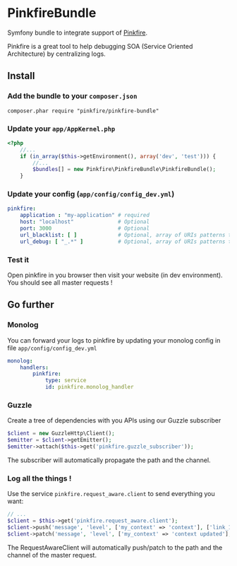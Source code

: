 # PinkfireBundle

Symfony bundle to integrate support of [Pinkfire](https://github.com/pinkfire/pinkfire).

Pinkfire is a great tool to help debugging SOA (Service Oriented Architecture) by centralizing logs.

## Install

### Add the bundle to your `composer.json`

```
composer.phar require "pinkfire/pinkfire-bundle"
```

### Update your `app/AppKernel.php`

``` php
<?php
    //...
    if (in_array($this->getEnvironment(), array('dev', 'test'))) {
        //...
        $bundles[] = new Pinkfire\PinkfireBundle\PinkfireBundle();
    }
```

### Update your config (`app/config/config_dev.yml`)

``` yaml
pinkfire:
    application : "my-application" # required
    host: "localhost"              # Optional
    port: 3000                     # Optional
    url_blacklist: [ ]             # Optional, array of URIs patterns to ignore
    url_debug: [ "_.*" ]           # Optional, array of URIs patterns to mark as debug
```

### Test it

Open pinkfire in you browser then visit your website (in dev environment).
You should see all master requests !

## Go further

### Monolog

You can forward your logs to pinkfire by updating your monolog config in file `app/config/config_dev.yml`

``` yaml
monolog:
    handlers:
        pinkfire:
            type: service
            id: pinkfire.monolog_handler
```

### Guzzle

Create a tree of dependencies with you APIs using our Guzzle subscriber

```php
$client = new GuzzleHttp\Client();
$emitter = $client->getEmitter();
$emitter->attach($this->get('pinkfire.guzzle_subscriber'));
```

The subscriber will automatically propagate the path and the channel.

### Log all the things !

Use the service `pinkfire.request_aware.client` to send everything you want:

```php
// ...
$client = $this->get('pinkfire.request_aware.client');
$client->push('message', 'level', ['my_context' => 'context'], ['link_1' => 'https://github.com/pinkfire/PinkfireBundle']);
$client->patch('message', 'level', ['my_context' => 'context updated'], ['link_1' => 'https://github.com/pinkfire/PinkfireBundle']);
```

The RequestAwareClient will automatically push/patch to the path and the channel of the master request.
